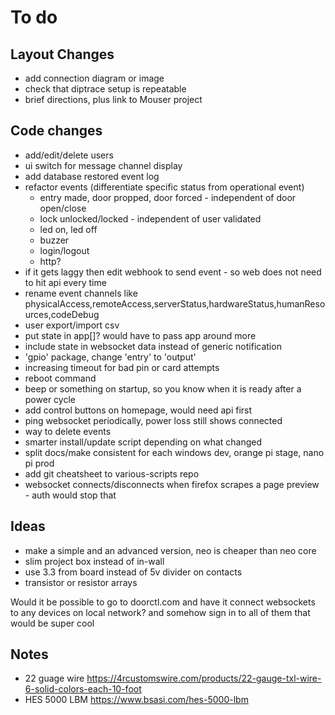 # To do

## Layout Changes

  * add connection diagram or image
  * check that diptrace setup is repeatable
  * brief directions, plus link to Mouser project

## Code changes

  * add/edit/delete users
  * ui switch for message channel display
  * add database restored event log
  * refactor events (differentiate specific status from operational event)
    * entry made, door propped, door forced - independent of door open/close
    * lock unlocked/locked - independent of user validated
    * led on, led off
    * buzzer
    * login/logout
    * http?
  * if it gets laggy then edit webhook to send event - so web does not need to hit api every time
  * rename event channels like physicalAccess,remoteAccess,serverStatus,hardwareStatus,humanResources,codeDebug
  * user export/import csv
  * put state in app[]? would have to pass app around more
  * include state in websocket data instead of generic notification
  * 'gpio' package, change 'entry' to 'output'
  * increasing timeout for bad pin or card attempts
  * reboot command
  * beep or something on startup, so you know when it is ready after a power cycle
  * add control buttons on homepage, would need api first
  * ping websocket periodically, power loss still shows connected
  * way to delete events
  * smarter install/update script depending on what changed
  * split docs/make consistent for each windows dev, orange pi stage, nano pi prod
  * add git cheatsheet to various-scripts repo
  * websocket connects/disconnects when firefox scrapes a page preview - auth would stop that

## Ideas

  * make a simple and an advanced version, neo is cheaper than neo core
  * slim project box instead of in-wall
  * use 3.3 from board instead of 5v divider on contacts
  * transistor or resistor arrays

Would it be possible to go to doorctl.com
and have it connect websockets to any devices on local network?
and somehow sign in to all of them
that would be super cool

## Notes

  * 22 guage wire https://4rcustomswire.com/products/22-gauge-txl-wire-6-solid-colors-each-10-foot
  * HES 5000 LBM https://www.bsasi.com/hes-5000-lbm
